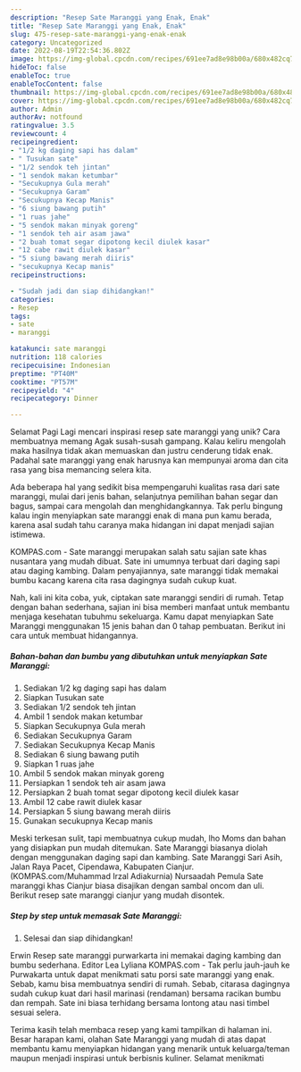 ```yaml
---
description: "Resep Sate Maranggi yang Enak, Enak"
title: "Resep Sate Maranggi yang Enak, Enak"
slug: 475-resep-sate-maranggi-yang-enak-enak
category: Uncategorized
date: 2022-08-19T22:54:36.802Z
image: https://img-global.cpcdn.com/recipes/691ee7ad8e98b00a/680x482cq70/sate-maranggi-foto-resep-utama.jpg
hideToc: false
enableToc: true
enableTocContent: false
thumbnail: https://img-global.cpcdn.com/recipes/691ee7ad8e98b00a/680x482cq70/sate-maranggi-foto-resep-utama.jpg
cover: https://img-global.cpcdn.com/recipes/691ee7ad8e98b00a/680x482cq70/sate-maranggi-foto-resep-utama.jpg
author: Admin
authorAv: notfound
ratingvalue: 3.5
reviewcount: 4
recipeingredient:
- "1/2 kg daging sapi has dalam"
- " Tusukan sate"
- "1/2 sendok teh jintan"
- "1 sendok makan ketumbar"
- "Secukupnya Gula merah"
- "Secukupnya Garam"
- "Secukupnya Kecap Manis"
- "6 siung bawang putih"
- "1 ruas jahe"
- "5 sendok makan minyak goreng"
- "1 sendok teh air asam jawa"
- "2 buah tomat segar dipotong kecil diulek kasar"
- "12 cabe rawit diulek kasar"
- "5 siung bawang merah diiris"
- "secukupnya Kecap manis"
recipeinstructions:

- "Sudah jadi dan siap dihidangkan!"
categories:
- Resep
tags:
- sate
- maranggi

katakunci: sate maranggi 
nutrition: 118 calories
recipecuisine: Indonesian
preptime: "PT40M"
cooktime: "PT57M"
recipeyield: "4"
recipecategory: Dinner

---
```



Selamat Pagi Lagi mencari inspirasi resep sate maranggi yang unik? Cara membuatnya memang Agak susah-susah gampang. Kalau keliru mengolah maka hasilnya tidak akan memuaskan dan justru cenderung tidak enak. Padahal sate maranggi yang enak harusnya kan mempunyai aroma dan cita rasa yang bisa memancing selera kita.


Ada beberapa hal yang sedikit bisa mempengaruhi kualitas rasa dari sate maranggi, mulai dari jenis bahan, selanjutnya pemilihan bahan segar dan bagus, sampai cara mengolah dan menghidangkannya. Tak perlu bingung kalau ingin menyiapkan sate maranggi enak di mana pun kamu berada, karena asal sudah tahu caranya maka hidangan ini dapat menjadi sajian istimewa.

KOMPAS.com - Sate maranggi merupakan salah satu sajian sate khas nusantara yang mudah dibuat. Sate ini umumnya terbuat dari daging sapi atau daging kambing. Dalam penyajiannya, sate maranggi tidak memakai bumbu kacang karena cita rasa dagingnya sudah cukup kuat.


Nah, kali ini kita coba, yuk, ciptakan sate maranggi sendiri di rumah. Tetap dengan bahan sederhana, sajian ini bisa memberi manfaat untuk membantu menjaga kesehatan tubuhmu sekeluarga. Kamu dapat menyiapkan Sate Maranggi menggunakan 15 jenis bahan dan 0 tahap pembuatan. Berikut ini cara untuk membuat hidangannya.

<!--inarticleads1-->

##### Bahan-bahan dan bumbu yang dibutuhkan untuk menyiapkan Sate Maranggi:

1. Sediakan 1/2 kg daging sapi has dalam
1. Siapkan  Tusukan sate
1. Sediakan 1/2 sendok teh jintan
1. Ambil 1 sendok makan ketumbar
1. Siapkan Secukupnya Gula merah
1. Sediakan Secukupnya Garam
1. Sediakan Secukupnya Kecap Manis
1. Sediakan 6 siung bawang putih
1. Siapkan 1 ruas jahe
1. Ambil 5 sendok makan minyak goreng
1. Persiapkan 1 sendok teh air asam jawa
1. Persiapkan 2 buah tomat segar dipotong kecil diulek kasar
1. Ambil 12 cabe rawit diulek kasar
1. Persiapkan 5 siung bawang merah diiris
1. Gunakan secukupnya Kecap manis


Meski terkesan sulit, tapi membuatnya cukup mudah, lho Moms dan bahan yang disiapkan pun mudah ditemukan. Sate Maranggi biasanya diolah dengan menggunakan daging sapi dan kambing. Sate Maranggi Sari Asih, Jalan Raya Pacet, Cipendawa, Kabupaten Cianjur. (KOMPAS.com/Muhammad Irzal Adiakurnia) Nursaadah Pemula Sate maranggi khas Cianjur biasa disajikan dengan sambal oncom dan uli. Berikut resep sate maranggi cianjur yang mudah disontek. 

<!--inarticleads2-->

##### Step by step untuk memasak Sate Maranggi:


1. Selesai dan siap dihidangkan!

Erwin Resep sate maranggi purwarkarta ini memakai daging kambing dan bumbu sederhana. Editor Lea Lyliana KOMPAS.com - Tak perlu jauh-jauh ke Purwakarta untuk dapat menikmati satu porsi sate maranggi yang enak. Sebab, kamu bisa membuatnya sendiri di rumah. Sebab, citarasa dagingnya sudah cukup kuat dari hasil marinasi (rendaman) bersama racikan bumbu dan rempah. Sate ini biasa terhidang bersama lontong atau nasi timbel sesuai selera. 

Terima kasih telah membaca resep yang kami tampilkan di halaman ini. Besar harapan kami, olahan Sate Maranggi yang mudah di atas dapat membantu kamu menyiapkan hidangan yang menarik untuk keluarga/teman maupun menjadi inspirasi untuk berbisnis kuliner. Selamat menikmati
